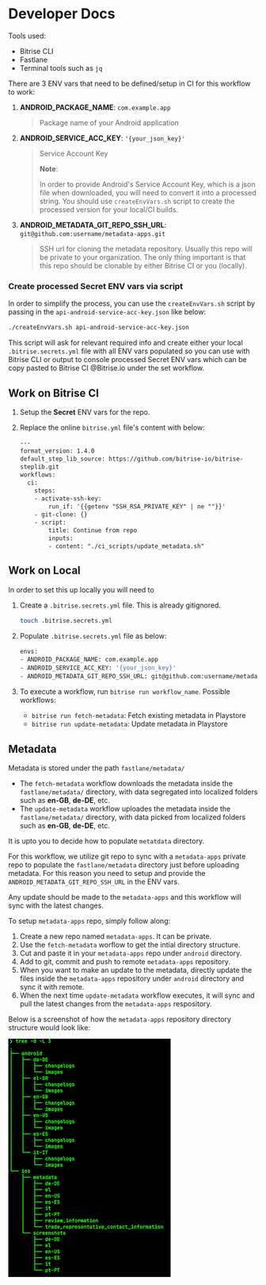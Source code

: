 # Developer Docs

Tools used:

- Bitrise CLI
- Fastlane
- Terminal tools such as `jq`

There are 3 ENV vars that need to be defined/setup in CI for this workflow to work:

1. **ANDROID_PACKAGE_NAME**: `com.example.app`

    > Package name of your Android application

2. **ANDROID_SERVICE_ACC_KEY**: `'{your_json_key}'`

    > Service Account Key
    >
    > **Note**:
    >
    > In order to provide Android's Service Account Key, which is a json file when downloaded, you will need to convert it into a processed string. You should use `createEnvVars.sh` script to create the processed version for your local/CI builds.

3. **ANDROID_METADATA_GIT_REPO_SSH_URL**: `git@github.com:username/metadata-apps.git`

    > SSH url for cloning the metadata repository. Usually this repo will be private to your organization. The only thing important is that this repo should be clonable by either Bitrise CI or you (locally).


### Create processed Secret ENV vars via script
In order to simplify the process, you can use the `createEnvVars.sh` script by passing in the `api-android-service-acc-key.json` like below:

```bash
./createEnvVars.sh api-android-service-acc-key.json
```

This script will ask for relevant required info and create either your local `.bitrise.secrets.yml` file with all ENV vars populated so you can use with Bitrise CLI or output to console processed Secret ENV vars which can be copy pasted to Bitrise CI @Bitrise.io under the set workflow.

## Work on Bitrise CI

1. Setup the **Secret** ENV vars for the repo.

1. Replace the online `bitrise.yml` file's content with below:
    ```
    ---
    format_version: 1.4.0
    default_step_lib_source: https://github.com/bitrise-io/bitrise-steplib.git
    workflows:
      ci:
        steps:
        - activate-ssh-key:
            run_if: '{{getenv "SSH_RSA_PRIVATE_KEY" | ne ""}}'
        - git-clone: {}
        - script:
            title: Continue from repo
            inputs:
            - content: "./ci_scripts/update_metadata.sh"

    ```

## Work on Local

In order to set this up locally you will need to

1. Create a `.bitrise.secrets.yml` file. This is already gitignored.

    ```bash
    touch .bitrise.secrets.yml
    ```

2. Populate `.bitrise.secrets.yml` file as below:

    ```bash
    envs:
    - ANDROID_PACKAGE_NAME: com.example.app
    - ANDROID_SERVICE_ACC_KEY: '{your_json_key}'
    - ANDROID_METADATA_GIT_REPO_SSH_URL: git@github.com:username/metadata-apps.git
    ```

3. To execute a workflow, run `bitrise run workflow_name`. Possible workflows:

    - `bitrise run fetch-metadata`: Fetch existing metadata in Playstore
    - `bitrise run update-metadata`: Update metadata in Playstore

## Metadata

Metadata is stored under the path `fastlane/metadata/`

  - The `fetch-metadata` workflow downloads the metadata inside the `fastlane/metadata/` directory, with data segregated into localized folders such as **en-GB**, **de-DE**, etc.
  - The `update-metadata` workflow uploades the metadata inside the `fastlane/metadata/` directory, with data picked from localized folders such as **en-GB**, **de-DE**, etc.

It is upto you to decide how to populate `metatdata` directory. 

For this workflow, we utilize git repo to sync with a `metadata-apps` private repo to populate the `fastlane/metadata` directory just before uploading metadata. For this reason you need to setup and provide the `ANDROID_METADATA_GIT_REPO_SSH_URL` in the ENV vars.

Any update should be made to the `metadata-apps` and this workflow will sync with the latest changes.

To setup `metadata-apps` repo, simply follow along:
1. Create a new repo named `metadata-apps`. It can be private.
1. Use the `fetch-metadata` worflow to get the intial directory structure.
1. Cut and paste it in your `metadata-apps` repo under `android` directory.
1. Add to git, commit and push to remote `metadata-apps` repository.
1. When you want to make an update to the metadata, directly update the files inside the `metadata-apps` repository under `android` directory and sync it with remote.
1. When the next time `update-metadata` workflow executes, it will sync and pull the latest changes from the `metadata-apps` respository.

Below is a screenshot of how the `metadata-apps` repository directory structure would look like:

![metadata-apps repository](./img/metadata-v-app-dir-sc.png)